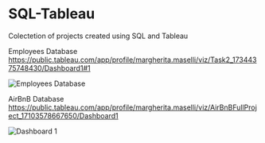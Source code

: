 # SQL-Tableau
Colectetion of projects created using SQL and Tableau

Employees Database https://public.tableau.com/app/profile/margherita.maselli/viz/Task2_17344375748430/Dashboard1#1

![Employees Database](https://github.com/user-attachments/assets/714210ca-d253-4caa-be65-11aa9af6b93c)

AirBnB Database https://public.tableau.com/app/profile/margherita.maselli/viz/AirBnBFullProject_17103578667650/Dashboard1

![Dashboard 1](https://github.com/user-attachments/assets/e3ddedcb-28a9-4947-8812-af776c75aba2)

